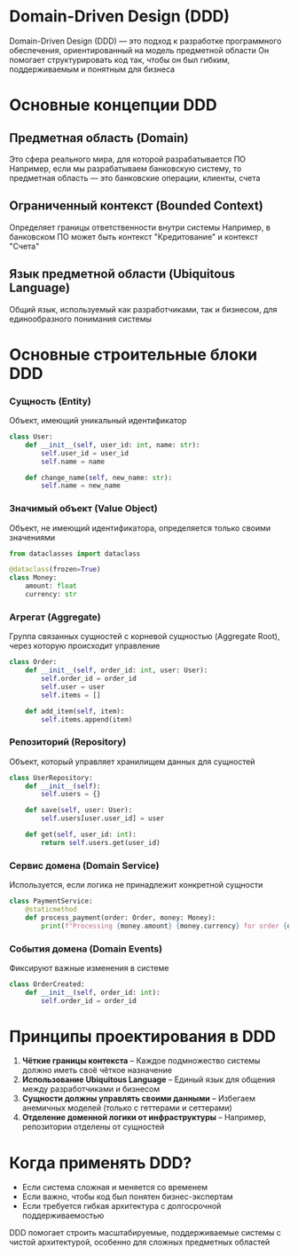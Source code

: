 # Domain-Driven Design (DDD)

Domain-Driven Design (DDD) — это подход к разработке программного обеспечения, ориентированный на модель предметной области
Он помогает структурировать код так, чтобы он был гибким, поддерживаемым и понятным для бизнеса

# Основные концепции DDD

## Предметная область (Domain)
Это сфера реального мира, для которой разрабатывается ПО
Например, если мы разрабатываем банковскую систему, то предметная область — это банковские операции, клиенты, счета

## Ограниченный контекст (Bounded Context)
Определяет границы ответственности внутри системы
Например, в банковском ПО может быть контекст "Кредитование" и контекст "Счета"

## Язык предметной области (Ubiquitous Language)
Общий язык, используемый как разработчиками, так и бизнесом, для единообразного понимания системы

# Основные строительные блоки DDD

### Сущность (Entity)
Объект, имеющий уникальный идентификатор

```python
class User:
    def __init__(self, user_id: int, name: str):
        self.user_id = user_id
        self.name = name

    def change_name(self, new_name: str):
        self.name = new_name
```

### Значимый объект (Value Object)
Объект, не имеющий идентификатора, определяется только своими значениями

```python
from dataclasses import dataclass

@dataclass(frozen=True)
class Money:
    amount: float
    currency: str
```

### Агрегат (Aggregate)
Группа связанных сущностей с корневой сущностью (Aggregate Root), через которую происходит управление

```python
class Order:
    def __init__(self, order_id: int, user: User):
        self.order_id = order_id
        self.user = user
        self.items = []

    def add_item(self, item):
        self.items.append(item)
```

### Репозиторий (Repository)
Объект, который управляет хранилищем данных для сущностей

```python
class UserRepository:
    def __init__(self):
        self.users = {}

    def save(self, user: User):
        self.users[user.user_id] = user

    def get(self, user_id: int):
        return self.users.get(user_id)
```

### Сервис домена (Domain Service)
Используется, если логика не принадлежит конкретной сущности

```python
class PaymentService:
    @staticmethod
    def process_payment(order: Order, money: Money):
        print(f"Processing {money.amount} {money.currency} for order {order.order_id}")
```

### События домена (Domain Events)
Фиксируют важные изменения в системе

```python
class OrderCreated:
    def __init__(self, order_id: int):
        self.order_id = order_id
```

# Принципы проектирования в DDD

1. **Чёткие границы контекста** – Каждое подмножество системы должно иметь своё чёткое назначение
2. **Использование Ubiquitous Language** – Единый язык для общения между разработчиками и бизнесом
3. **Сущности должны управлять своими данными** – Избегаем анемичных моделей (только с геттерами и сеттерами)
4. **Отделение доменной логики от инфраструктуры** – Например, репозитории отделены от сущностей

# Когда применять DDD?

- Если система сложная и меняется со временем
- Если важно, чтобы код был понятен бизнес-экспертам
- Если требуется гибкая архитектура с долгосрочной поддерживаемостью

DDD помогает строить масштабируемые, поддерживаемые системы с чистой архитектурой, особенно для сложных предметных областей
